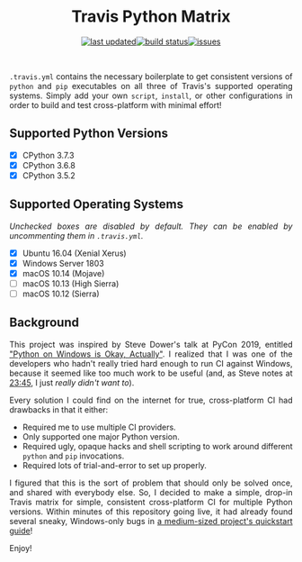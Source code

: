<div align=justify>

<div align=center>

Travis Python Matrix
====================

[![last updated](https://img.shields.io/github/last-commit/brandtbucher/travis-python-matrix.svg?label=updated&style=for-the-badge)](https://github.com/brandtbucher/travis-python-matrix)[![build status](https://img.shields.io/travis/com/brandtbucher/travis-python-matrix/master.svg?style=for-the-badge)](https://travis-ci.com/brandtbucher/travis-python-matrix)[![issues](https://img.shields.io/github/issues-raw/brandtbucher/travis-python-matrix.svg?label=issues&style=for-the-badge)](https://github.com/brandtbucher/travis-python-matrix/issues)

<br>

</div>

`.travis.yml` contains the necessary boilerplate to get consistent versions of `python` and `pip` executables on all three of Travis's supported operating systems. Simply add your own `script`, `install`, or other configurations in order to build and test cross-platform with minimal effort!

Supported Python Versions
-------------------------

- [X] CPython 3.7.3
- [X] CPython 3.6.8
- [X] CPython 3.5.2

Supported Operating Systems
----------------------------

*Unchecked boxes are disabled by default. They can be enabled by uncommenting them in `.travis.yml`.*

- [X] Ubuntu 16.04 (Xenial Xerus)
- [X] Windows Server 1803
- [X] macOS 10.14 (Mojave)
- [ ] macOS 10.13 (High Sierra)
- [ ] macOS 10.12 (Sierra)
 
Background
----------
 
This project was inspired by Steve Dower's talk at PyCon 2019, entitled ["Python on Windows is Okay, Actually"](https://www.youtube.com/watch?v=uoI57uMdDD4). I realized that I was one of the developers who hadn't really tried hard enough to run CI against Windows, because it seemed like too much work to be useful (and, as Steve notes at [23:45](https://youtu.be/uoI57uMdDD4?t=1425), I just *really didn't want to*).
 
Every solution I could find on the internet for true, cross-platform CI had drawbacks in that it either:

- Required me to use multiple CI providers.
- Only supported one major Python version.
- Required ugly, opaque hacks and shell scripting to work around different `python` and `pip` invocations.
- Required lots of trial-and-error to set up properly.

I figured that this is the sort of problem that should only be solved once, and shared with everybody else. So, I decided to make a simple, drop-in Travis matrix for simple, consistent cross-platform CI for multiple Python versions. Within minutes of this repository going live, it had already found several sneaky, Windows-only bugs in [a medium-sized project's quickstart guide](https://github.com/InvestmentSystems/static-frame/pull/51)!

Enjoy!

</div>
